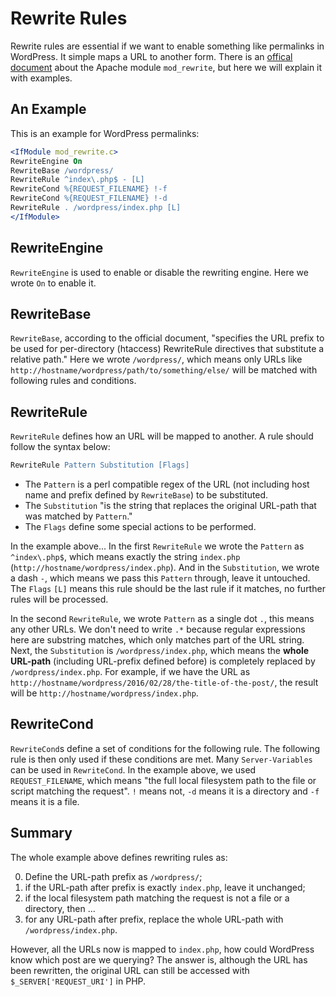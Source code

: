 # Rewrite Rules

Rewrite rules are essential if we want to enable something like permalinks in WordPress. It simple maps a URL to another form. There is an [offical document](http://httpd.apache.org/docs/current/mod/mod_rewrite.html) about the Apache module `mod_rewrite`, but here we will explain it with examples.

## An Example

This is an example for WordPress permalinks:

  ```apache
<IfModule mod_rewrite.c>
RewriteEngine On
RewriteBase /wordpress/
RewriteRule ^index\.php$ - [L]
RewriteCond %{REQUEST_FILENAME} !-f
RewriteCond %{REQUEST_FILENAME} !-d
RewriteRule . /wordpress/index.php [L]
</IfModule>
  ```

## RewriteEngine

`RewriteEngine` is used to enable or disable the rewriting engine. Here we wrote `On` to enable it.

## RewriteBase

`RewriteBase`, according to the official document, "specifies the URL prefix to be used for per-directory (htaccess) RewriteRule directives that substitute a relative path." Here we wrote `/wordpress/`, which means only URLs like `http://hostname/wordpress/path/to/something/else/` will be matched with following rules and conditions.

## RewriteRule

`RewriteRule` defines how an URL will be mapped to another. A rule should follow the syntax below:

  ```apache
RewriteRule Pattern Substitution [Flags]
  ```

  * The `Pattern` is a perl compatible regex of the URL (not including host name and prefix defined by `RewriteBase`) to be substituted.
  * The `Substitution` "is the string that replaces the original URL-path that was matched by `Pattern`."
  * The `Flags` define some special actions to be performed.

In the example above... In the first `RewriteRule` we wrote the `Pattern` as `^index\.php$`, which means exactly the string `index.php` (`http://hostname/wordpress/index.php`). And in the `Substitution`, we wrote a dash `-`, which means we pass this `Pattern` through, leave it untouched. The `Flags` `[L]` means this rule should be the last rule if it matches, no further rules will be processed.

In the second `RewriteRule`, we wrote `Pattern` as a single dot `.`, this means any other URLs. We don't need to write `.*` because regular expressions here are substring matches, which only matches part of the URL string. Next, the `Substitution` is `/wordpress/index.php`, which means the __whole URL-path__ (including URL-prefix defined before) is completely replaced by `/wordpress/index.php`. For example, if we have the URL as `http://hostname/wordpress/2016/02/28/the-title-of-the-post/`, the result will be `http://hostname/wordpress/index.php`.

## RewriteCond

`RewriteCond`s define a set of conditions for the following rule. The following rule is then only used if these conditions are met. Many `Server-Variables` can be used in `RewriteCond`. In the example above, we used `REQUEST_FILENAME`, which means "the full local filesystem path to the file or script matching the request". `!` means not, `-d` means it is a directory and `-f` means it is a file.

## Summary

The whole example above defines rewriting rules as:

  0. Define the URL-path prefix as `/wordpress/`;
  1. if the URL-path after prefix is exactly `index.php`, leave it unchanged;
  2. if the local filesystem path matching the request is not a file or a directory, then ...
  3. for any URL-path after prefix, replace the whole URL-path with `/wordpress/index.php`.

However, all the URLs now is mapped to `index.php`, how could WordPress know which post are we querying? The answer is, although the URL has been rewritten, the original URL can still be accessed with `$_SERVER['REQUEST_URI']` in PHP.
